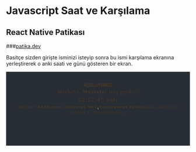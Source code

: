 # Javascript Saat ve Karşılama

## React Native Patikası

###[patika.dev](www.patika.dev)

Basitçe sizden girişte isminizi isteyip sonra bu ismi karşılama ekranına yerleştirerek o anki saati ve günü gösteren bir ekran.

![screenshot](./screen.gif)

